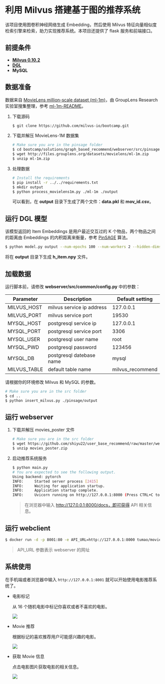 # 利用 Milvus 搭建基于图的推荐系统

该项目使用图卷积神经网络生成 Embedding，然后使用 Milvus 特征向量相似度检索引擎来检索，助力实现推荐系统。本项目还提供了 flask 服务和前端接口。

## 前提条件

- **[Milvus 0.10.2](https://milvus.io/docs/v0.10.2/milvus_docker-cpu.md)**
- **[DGL](https://github.com/dmlc/dgl)**
- **MySQL**



## 数据准备

数据来自 [MovieLens million-scale dataset (ml-1m)](http://files.grouplens.org/datasets/movielens/ml-1m.zip)，由 GroupLens Research 实验室搜集整理，参考 [ml-1m-README](http://files.grouplens.org/datasets/movielens/ml-1m-README.txt)。

1. 下载源码

   ```bash
   $ git clone https://github.com/milvus-io/bootcamp.git
   ```

2. 下载并解压 MovieLens-1M 数据集

   ```bash
   # Make sure you are in the pinsage folder
   $ cd bootcamp/solutions/graph_based_recommend/webserver/src/pinsage
   $ wget http://files.grouplens.org/datasets/movielens/ml-1m.zip
   $ unzip ml-1m.zip
   ```

3. 处理数据

   ```bash
   # Install the requirements
   $ pip install -r ../../requirements.txt
   $ mkdir output
   $ python process_movielens1m.py ./ml-1m ./output
   ```

   可以看到，在 **output** 目录下生成了两个文件：**data.pkl** 和 **mov_id.csv**。



## 运行 DGL 模型

该模型返回的 Item Embeddings 是用户最近交互过的 K 个物品，两个物品之间的距离由 Embeddings 的内积距离来衡量，参考 [PinSAGE](https://arxiv.org/pdf/1806.01973.pdf) 算法。

```bash
$ python model.py output --num-epochs 100 --num-workers 2 --hidden-dims 256
```

将在 **output** 目录下生成 **h_item.npy** 文件。 



## 加载数据

运行脚本前，请修改 **webserver/src/common/config.py** 中的参数：

| Parameter    | Description               | Default setting  |
| ------------ | ------------------------- | ---------------- |
| MILVUS_HOST  | milvus service ip address | 127.0.0.1        |
| MILVUS_PORT  | milvus service port       | 19530            |
| MYSQL_HOST   | postgresql service ip     | 127.0.0.1        |
| MYSQL_PORT   | postgresql service port   | 3306             |
| MYSQL_USER   | postgresql user name      | root             |
| MYSQL_PWD    | postgresql password       | 123456           |
| MYSQL_DB     | postgresql datebase name  | mysql            |
| MILVUS_TABLE | default table name        | milvus_recommend |

请根据你的环境修改 Milvus 和 MySQL 的参数。

```bash
# Make sure you are in the src folder
$ cd ..
$ python insert_milvus.py ./pinsage/output
```



## 运行 webserver

1. 下载并解压 movies_poster 文件

   ```bash
   # Make sure you are in the src folder
   $ wget https://github.com/shiyu22/user_base_recommend/raw/master/webserver/src/movies_poster.zip
   $ unzip movies_poster.zip
   ```

2. 启动推荐系统服务

   ```bash
   $ python main.py
   # You are expected to see the following output.
   Using backend: pytorch
   INFO:     Started server process [2415]
   INFO:     Waiting for application startup.
   INFO:     Application startup complete.
   INFO:     Uvicorn running on http://127.0.0.1:8000 (Press CTRL+C to quit)
   ```

   > 在浏览器中输入 http://127.0.0.1:8000/docs，即可获得 API 相关信息。



## 运行 webclient

```bash
$ docker run -d -p 8001:80 -e API_URL=http://127.0.0.1:8000 tumao/movie-taste-demo
```

> API_URL 参数表示 webserver 的网址



## 系统使用

在手机端或者浏览器中输入 `http://127.0.0.1:8001` 就可以开始使用电影推荐系统了。

- 电影标记

  从 16 个随机电影中标记你喜欢或者不喜欢的电影。

  ![](./pic/mark.png)

- Movie 推荐

  根据标记的喜欢推荐用户可能感兴趣的电影。

  ![](./pic/recommend.png)

- 获取 Movie 信息

  点击电影图片获取电影的相关信息。

  ![](./pic/info.png)
